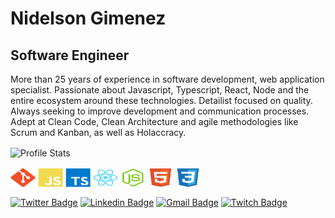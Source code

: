 # Nidelson Gimenez

## Software Engineer

More than 25 years of experience in software development, web application specialist. Passionate about Javascript, Typescript, React, Node and the entire ecosystem around these technologies. Detailist focused on quality. Always seeking to improve development and communication processes. Adept at Clean Code, Clean Architecture and agile methodologies like Scrum and Kanban, as well as Holaccracy.

<div style="margin: 16px 0">

![Profile Stats](https://github-readme-stats.vercel.app/api/top-langs/?username=nidelson&layout=compact&theme=dark&locale=en)

</div>

<div style="display: inline_block; margin: 16px 0;">
  <img align="center" alt="Nidelson-Git" height="30" width="40" src="https://raw.githubusercontent.com/devicons/devicon/master/icons/git/git-plain.svg">
  <img align="center" alt="Nidelson-JS" height="30" width="40" src="https://raw.githubusercontent.com/devicons/devicon/master/icons/javascript/javascript-plain.svg">
  <img align="center" alt="Nidelson-TS" height="30" width="40" src="https://raw.githubusercontent.com/devicons/devicon/master/icons/typescript/typescript-plain.svg">
  <img align="center" alt="Nidelson-ReactJS" height="30" width="40" src="https://raw.githubusercontent.com/devicons/devicon/master/icons/react/react-original.svg">
  <img align="center" alt="Nidelson-NodeJS" height="30" width="40" src="https://raw.githubusercontent.com/devicons/devicon/master/icons/nodejs/nodejs-original.svg">
  <img align="center" alt="Nidelson-HTML" height="30" width="40" src="https://raw.githubusercontent.com/devicons/devicon/master/icons/html5/html5-original.svg">
  <img align="center" alt="Nidelson-CSS" height="30" width="40" src="https://raw.githubusercontent.com/devicons/devicon/master/icons/css3/css3-original.svg">
</div>

<div style="display: inline_block; margin: 16px 0;">

[![Twitter Badge](https://img.shields.io/badge/-@NidelsonGimenez-369?style=flat-square&labelColor=369&logo=twitter&logoColor=white&link=https://twitter.com/NidelsonGimenez)](https://twitter.com/NidelsonGimenez)
[![Linkedin Badge](https://img.shields.io/badge/-Nidelson%20Gimenez-369?style=flat-square&logo=Linkedin&logoColor=white&link=https://www.linkedin.com/in/nidelson)](https://linkedin.com/in/nidelson)
[![Gmail Badge](https://img.shields.io/badge/-nidelson@gmail.com-369?style=flat-square&logo=Gmail&logoColor=white&link=mailto:nidelson@gmail.com)](mailto:nidelson@gmail.com)
[![Twitch Badge](https://img.shields.io/badge/-@NidelsonGimenez-369?style=flat-square&labelColor=369&logo=twitch&logoColor=white&link=https://www.twitch.tv/NidelsonGimenez)](https://www.twitch.tv/NidelsonGimenez)

</div>
